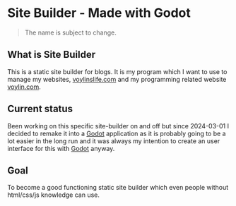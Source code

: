 # Site Builder - Made with Godot

> The name is subject to change.

## What is Site Builder

This is a static site builder for blogs. It is my program which I want to use to manage my websites, [voylinslife.com](https://voylinslife.com) and my programming related website [voylin.com](https://voylin.com).

## Current status

Been working on this specific site-builder on and off but since 2024-03-01 I decided to remake it into a [Godot](https://godotengine.org/) application as it is probably going to be a lot easier in the long run and it was always my intention to create an user interface for this with [Godot](https://godotengine.org/) anyway.

## Goal

To become a good functioning static site builder which even people without html/css/js knowledge can use.
